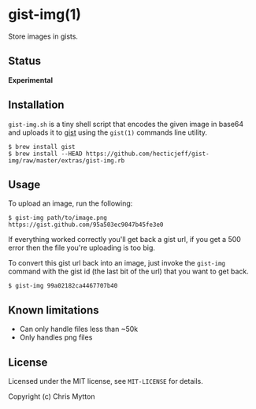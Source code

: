 # gist-img(1)

Store images in gists.

## Status

**Experimental**

## Installation

`gist-img.sh` is a tiny shell script that encodes the given image
in base64 and uploads it to [gist](https://gist.github.com) using
the `gist(1)` commands line utility.

    $ brew install gist
    $ brew install --HEAD https://github.com/hecticjeff/gist-img/raw/master/extras/gist-img.rb

## Usage

To upload an image, run the following:

    $ gist-img path/to/image.png
    https://gist.github.com/95a503ec9047b45fe3e0

If everything worked correctly you'll get back a gist url, if you get a
500 error then the file you're uploading is too big.

To convert this gist url back into an image, just invoke the `gist-img`
command with the gist id (the last bit of the url) that you want to get back.

    $ gist-img 99a02182ca4467707b40
    

## Known limitations

* Can only handle files less than ~50k
* Only handles png files

## License

Licensed under the MIT license, see `MIT-LICENSE` for details.

Copyright (c) Chris Mytton
